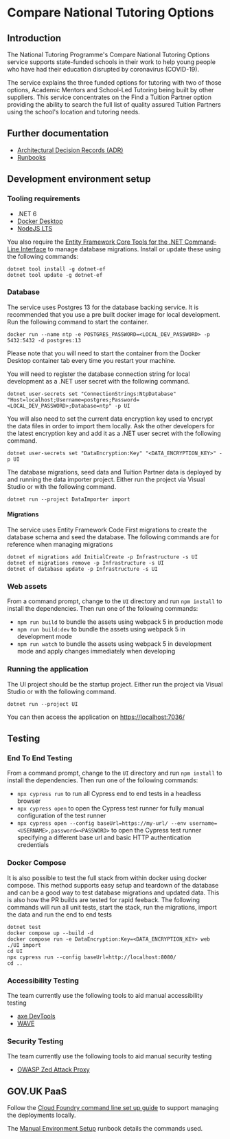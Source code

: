 # Compare National Tutoring Options

## Introduction

The National Tutoring Programme's Compare National Tutoring Options service supports state-funded schools in their work to help young people who have had their education disrupted by coronavirus (COVID-19).

The service explains the three funded options for tutoring with two of those options, Academic Mentors and School-Led Tutoring being built by other suppliers. This service concentrates on the Find a Tuition Partner option providing the ability to search the full list of quality assured Tuition Partners using the school's location and tutoring needs.

## Further documentation

* [Architectural Decision Records (ADR)](docs/decisions)
* [Runbooks](docs/runbooks)

## Development environment setup

### Tooling requirements

* .NET 6
* [Docker Desktop](https://www.docker.com/products/docker-desktop/)
* [NodeJS LTS](https://nodejs.org/en/download/)

You also require the [Entity Framework Core Tools for the .NET Command-Line Interface](https://www.nuget.org/packages/dotnet-ef/) to manage database migrations. Install or update these using the following commands:

```
dotnet tool install -g dotnet-ef
dotnet tool update -g dotnet-ef
```

### Database

The service uses Postgres 13 for the database backing service. It is recommended that you use a pre built docker image for local development. Run the following command to start the container.

```
docker run --name ntp -e POSTGRES_PASSWORD=<LOCAL_DEV_PASSWORD> -p 5432:5432 -d postgres:13
```

Please note that you will need to start the container from the Docker Desktop container tab every time you restart your machine.

You will need to register the database connection string for local development as a .NET user secret with the following command.

```
dotnet user-secrets set "ConnectionStrings:NtpDatabase" "Host=localhost;Username=postgres;Password=<LOCAL_DEV_PASSWORD>;Database=ntp" -p UI
```

You will also need to set the current data encryption key used to encrypt the data files in order to import them locally. Ask the other developers for the latest encryption key and add it as a .NET user secret with the following command.

```
dotnet user-secrets set "DataEncryption:Key" "<DATA_ENCRYPTION_KEY>" -p UI
```

The database migrations, seed data and Tuition Partner data is deployed by and running the data importer project. Either run the project via Visual Studio or with the following command.

```
dotnet run --project DataImporter import
```

#### Migrations

The service uses Entity Framework Code First migrations to create the database schema and seed the database. The following commands are for reference when managing migrations

```
dotnet ef migrations add InitialCreate -p Infrastructure -s UI
dotnet ef migrations remove -p Infrastructure -s UI
dotnet ef database update -p Infrastructure -s UI
```

### Web assets

From a command prompt, change to the `UI` directory and run `npm install` to install the dependencies. Then run one of the following commands:

* `npm run build` to bundle the assets using webpack 5 in production mode
* `npm run build:dev` to bundle the assets using webpack 5 in development mode
* `npm run watch` to bundle the assets using webpack 5 in development mode and apply changes immediately when developing

### Running the application

The UI project should be the startup project. Either run the project via Visual Studio or with the following command.

```
dotnet run --project UI
```

You can then access the application on [https://localhost:7036/](https://localhost:7036/)

## Testing

### End To End Testing

From a command prompt, change to the `UI` directory and run `npm install` to install the dependencies. Then run one of the following commands:

* `npx cypress run` to run all Cypress end to end tests in a headless browser
* `npx cypress open` to open the Cypress test runner for fully manual configuration of the test runner
* `npx cypress open --config baseUrl=https://my-url/ --env username=<USERNAME>,password=<PASSWORD>` to open the Cypress test runner specifying a different base url and basic HTTP authentication credentials

### Docker Compose

It is also possible to test the full stack from within docker using docker compose. This method supports easy setup and teardown of the database and can be a good way to test database migrations and updated data. This is also how the PR builds are tested for rapid feeback. The following commands will run all unit tests, start the stack, run the migrations, import the data and run the end to end tests

```
dotnet test
docker compose up --build -d
docker compose run -e DataEncryption:Key=<DATA_ENCRYPTION_KEY> web ./UI import
cd UI
npx cypress run --config baseUrl=http://localhost:8080/
cd ..
```

### Accessibility Testing

The team currently use the following tools to aid manual accessibility testing

* [axe DevTools](https://www.deque.com/axe/devtools/)
* [WAVE](https://wave.webaim.org/)

### Security Testing

The team currently use the following tools to aid manual security testing

* [OWASP Zed Attack Proxy](https://www.zaproxy.org/)

## GOV.UK PaaS

Follow the [Cloud Foundry command line set up guide](https://docs.cloud.service.gov.uk/get_started.html#set-up-the-cloud-foundry-command-line) to support managing the deployments locally.

The [Manual Environment Setup](docs/runbooks/manual-environment-setup.md) runbook details the commands used.